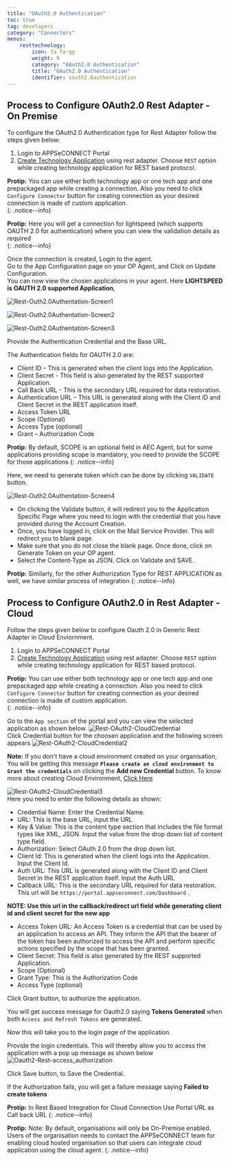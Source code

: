 ```yaml
---
title: "OAuth2.0 Authentication"
toc: true
tag: developers
category: "Connectors"
menus: 
    resttechnology:
        icon: fa fa-gg
        weight: 9
        category: "OAuth2.0 Authentication"
        title: "OAuth2.0 Authentication"
        identifier: oauth2.0authentication
---
```

## Process to Configure OAuth2.0 Rest Adapter - On Premise

To configure the OAuth2.0 Authentication type for Rest Adapter follow the steps given below:

1. Login to APPSeCONNECT Portal
2. [Create Technology Application](/configuring%20appseconnect/configurations/#b-technology-app-creation) using rest adapter. Choose `REST` option while creating technology application for REST based protocol.  

**Protip:** You can use either both technology app or one tech app and one prepackaged app while creating a connection. 
 Also you need to click `Configure Connector` button for creating connection as your desired connection is made of custom application.   
 {: .notice--info}      
  
**Protip:** Here you will get a connection for lightspeed (which supports OAUTH 2.0 for authentication) where you can view the validation
details as required     
{: .notice--info}     

Once the connection is created, Login to the agent.      
Go to the App Configuration page on your OP Agent, and Click on Update Configuration.  
You can now view the chosen applications in your agent. Here **LIGHTSPEED is OAUTH 2.0 supported Application**, 

![Rest-Outh2.0Authentation-Screen1](/staticfiles/connectors/media/technology-connector/Rest-Outh2.0Authentation-Screen1.png) 

![Rest-Outh2.0Authentation-Screen2](/staticfiles/connectors/media/technology-connector/Rest-Outh2.0Authentation-Screen2.png)    

![Rest-Outh2.0Authentation-Screen3](/staticfiles/connectors/media/technology-connector/Rest-Outh2.0Authentation-Screen3.png)       

Provide the Authentication Credential and the Base URL.  

The Authentication fields for OAUTH 2.0 are:   
* Client ID – This is generated when the client logs into the Application.
* Client Secret - This field is also generated by the REST supported Application.
* Call Back URL - This is the secondary URL required for data restoration. 
* Authentication URL – This URL is generated along with the Client ID and Client Secret in the REST application itself.
* Access Token URL 
* Scope (Optional) 
* Access Type (optional) 
* Grant – Authorization Code  
        
**Protip:** By default, SCOPE is an optional field in AEC Agent, but for some applications providing scope is mandatory, 
you need to provide the SCOPE for those applications 
{: .notice--info}   
      
Here, we need to generate token which can be done by clicking `VALIDATE` button. 

![Rest-Outh2.0Authentation-Screen4](/staticfiles/connectors/media/technology-connector/Rest-Outh2.0Authentation-Screen4.png)  
 
- On clicking the Validate button, it will redirect you to the Application Specific Page where you need to login 
with the credential that you have provided during the Account Creation.  
- Once, you have logged in, click on the Mail Service Provider. This will redirect you to blank page.
- Make sure that you do not close the blank page. Once done, click on Generate Token on your OP agent.  
- Select the Content-Type as JSON. Click on Validate and SAVE.    


**Protip:**  Similarly, for the other Authorization Type for REST APPLICATION as well, we have similar process of integration
{: .notice--info}

## Process to Configure OAuth2.0 in Rest Adapter - Cloud

Follow the steps given below to configure Oauth 2.0 in Generic Rest Adapter in Cloud Enviornment.

1. Login to APPSeCONNECT Portal   
2. [Create Technology Application](/configuring%20appseconnect/configurations/#b-technology-app-creation) using rest adapter. Choose `REST` option while creating technology application for REST based protocol.  

    
**Protip:** You can use either both technology app or one tech app and one prepackaged app while creating a connection. 
 Also you need to click `Configure Connector` button for creating connection as your desired connection is made of custom application.   
 {: .notice--info}  

 Go to the `App section` of the portal  and you can view the selected application as shown below.
![Rest-OAuth2-CloudCredential](/staticfiles/connectors/media/technology-connector/Rest-OAuth2-CloudCredential.png)      
 Click Credential button for the choosen application and the following screen appears
![Rest-OAuth2-CloudCredential2](/staticfiles/connectors/media/technology-connector/Rest-OAuth2-CloudCredential2.png)  

**Note:** If you don't have  a cloud environment created on your organisation, You will be getting this message **`Please create an cloud environment to Grant the credentials`** on clicking the **Add new Credential** button. 
To know more about creating Cloud Environment, [Click Here](/deployment/Environment-Management/#adding-cloud-environment)

![Rest-OAuth2-CloudCredential3](/staticfiles/connectors/media/technology-connector/Rest-OAuth2-CloudCredential3.png)      
Here you need to enter the following details as shown:  
* Credential Name: Enter the Credential Name.
* URL: This is the base URL, input the URL 
* Key & Value: This is the content type section that includes the file format types like XML, JSON.
  Input the value from the drop down list of content type field.
* Authorization: Select OAuth 2.0 from the drop down list.
* Client Id: This is generated when the client logs into the Application. Input the Client Id.
* Auth URL: This URL is generated along with the Client ID and Client Secret in the REST application itself. Input the Auth URL
* Callback URL: This is the secondary URL required for data restoration. This url will be `https://portal.appseconnect.com/Dashboard` . 

**NOTE: Use this url in the callback/redirect url field while generating client id and 
client secret for the new app**

* Access Token URL: An Access Token is a credential that can be used by an application to access an API. They inform the API that the 
  bearer of the token has been authorized to access the API and perform specific actions specified by the scope that has been granted.
* Client Secret: This field is also generated by the REST supported Application.
* Scope (Optional)
* Grant Type: This is the Authorization Code 
* Access Type (optional)   


Click Grant button, to authorize the application. 

You will get success message for Oauth2.0 saying **Tokens Generated** when both `Access and Refresh Tokens` are generated.  

Now this will take you to the login page of the application. 

Provide the login credentials. This will thereby allow you to access the application with a pop up message as shown below  
![Oauth2-Rest-access_authorization](/staticfiles/connectors/media/technology-connector/Oauth2-Rest-access_authorization.png) 
     
Click Save button, to Save the Credential.

If the Authorization fails, you will get a failure message saying **Failed to create tokens**  

**Protip:**  In Rest Based Integration for Cloud Connection Use Portal URL as Call back URL
{: .notice--info}


**Protip:** Note: By default, organisations will only be On-Premise enabled. Users of the organisation needs to  contact the APPSeCONNECT team for enabling cloud hosted organisation so that users can 
integrate cloud application using the cloud agent.
{: .notice--info}